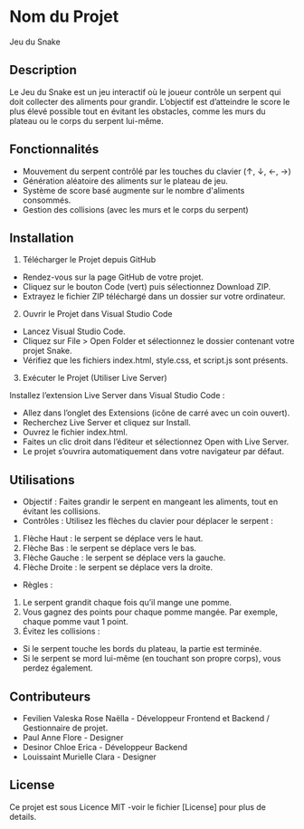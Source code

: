 # Nom du Projet
Jeu du Snake

## Description
Le Jeu du Snake est un jeu interactif où le joueur contrôle un serpent qui doit collecter des aliments pour grandir. L’objectif est d’atteindre le score le plus élevé possible tout en évitant les obstacles, comme les murs du plateau ou le corps du serpent lui-même. 

## Fonctionnalités

- Mouvement du serpent contrôlé par les touches du clavier (↑, ↓, ←, →)
- Génération aléatoire des aliments sur le plateau de jeu.
- Système de score basé augmente sur le nombre d'aliments consommés.
- Gestion des collisions (avec les murs et le corps du serpent)

## Installation

1. Télécharger le Projet depuis GitHub
- Rendez-vous sur la page GitHub de votre projet.
- Cliquez sur le bouton Code (vert) puis sélectionnez Download ZIP.
- Extrayez le fichier ZIP téléchargé dans un dossier sur votre ordinateur.

2. Ouvrir le Projet dans Visual Studio Code
- Lancez Visual Studio Code.
- Cliquez sur File > Open Folder et sélectionnez le dossier contenant votre projet Snake.
- Vérifiez que les fichiers index.html, style.css, et script.js sont présents.

3. Exécuter le Projet (Utiliser Live Server)

Installez l’extension Live Server dans Visual Studio Code :
- Allez dans l’onglet des Extensions (icône de carré avec un coin ouvert).
- Recherchez Live Server et cliquez sur Install.
- Ouvrez le fichier index.html.
- Faites un clic droit dans l’éditeur et sélectionnez Open with Live Server.
- Le projet s’ouvrira automatiquement dans votre navigateur par défaut.

## Utilisations

- Objectif : Faites grandir le serpent en mangeant les aliments, tout en évitant les collisions.
- Contrôles : Utilisez les flèches du clavier pour déplacer le serpent :
1. Flèche Haut : le serpent se déplace vers le haut.
2. Flèche Bas : le serpent se déplace vers le bas.
3. Flèche Gauche : le serpent se déplace vers la gauche.
4. Flèche Droite : le serpent se déplace vers la droite.

- Règles :
1. Le serpent grandit chaque fois qu’il mange une pomme.
2. Vous gagnez des points pour chaque pomme mangée. Par exemple, chaque pomme vaut 1 point.
3. Évitez les collisions :
- Si le serpent touche les bords du plateau, la partie est terminée.
- Si le serpent se mord lui-même (en touchant son propre corps), vous perdez également.

## Contributeurs

- Fevilien Valeska Rose Naëlla - Développeur Frontend et Backend / Gestionnaire de projet.
- Paul Anne Flore - Designer
- Desinor Chloe Erica - Développeur Backend
- Louissaint Murielle Clara - Designer 

## License

Ce projet est sous Licence MIT -voir le fichier [License] pour plus de details.

